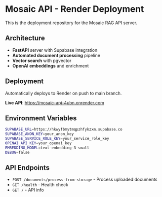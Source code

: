 # Mosaic API - Render Deployment

This is the deployment repository for the Mosaic RAG API server.

## Architecture

- **FastAPI** server with Supabase integration
- **Automated document processing** pipeline
- **Vector search** with pgvector
- **OpenAI embeddings** and enrichment

## Deployment

Automatically deploys to Render on push to main branch.

**Live API**: https://mosaic-api-4ubn.onrender.com

## Environment Variables

```bash
SUPABASE_URL=https://hkwyfbmytmqpzhfykzxm.supabase.co
SUPABASE_ANON_KEY=your_anon_key
SUPABASE_SERVICE_ROLE_KEY=your_service_role_key
OPENAI_API_KEY=your_openai_key
EMBEDDING_MODEL=text-embedding-3-small
DEBUG=false
```

## API Endpoints

- `POST /documents/process-from-storage` - Process uploaded documents
- `GET /health` - Health check
- `GET /` - API info
